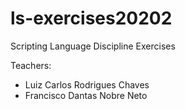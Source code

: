 # ls-exercises20202
Scripting Language Discipline Exercises  


Teachers:
  - Luiz Carlos Rodrigues Chaves
  - Francisco Dantas Nobre Neto
